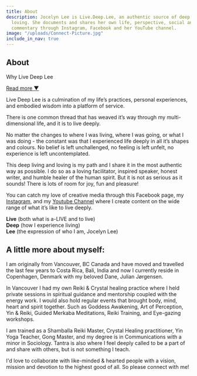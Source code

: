 ```yaml
---
title: About
description: Jocelyn Lee is Live.Deep.Lee, an authentic source of deep living and
  loving. She documents and shares her own life, perspective, social and spiritual
  commentary through Instagram, Facebook and her YouTube channel.
image: "/uploads/Connect-Picture.jpg"
include_in_nav: true
---
```


<section class="hero" style="background-image: url({% include relative-src.html src=page.image %})">
<div class="inner-hero text-container">
<div class="hero-text-container">
<h1 class="editable">About</h1>
<p class="subtext editable">Why Live Deep Lee</p>
</div>
</div>
<div class="read-on"><a href="#more">Read more <span class="arrow">▼</span></a></div>
</section>

<section class="pad" id="more">
<div class="text-container">

<p>Live Deep Lee is a culmination of my life’s practices, personal experiences, and embodied wisdom into a platform of service.</p>

<p>There is one common thread that has weaved it’s way through my multi-dimensional life, and it is to live deeply.</p>

<p>No matter the changes to where I was living, where I was going, or what I was doing - the constant was that I experienced life deeply in all it’s shapes and colours. No belief is left unchallenged, no feeling is left unfelt, no experience is left uncontemplated.</p>

<p>This deep living and loving is my path and I share it in the most authentic way as possible. I do so as a loving facilitator, inspired speaker, honest writer, and humble healer of the human spirit. But it is not as serious as it sounds! There is lots of room for joy, fun and pleasure!</p>

<p>You can catch my love of creative media through this Facebook page, my <a href="http://instagram.com/live.deep.lee" target="_new">Instagram</a>, and my <a href="https://www.youtube.com/c/LiveDeepLee" target="new">Youtube Channel</a> where I create content on the wide range of what it’s like to live deeply.</p>

<p><strong>Live</strong> (both what is a-LIVE and to live)<br />
<strong>Deep</strong> (how I experience living)<br />
<strong>Lee</strong> (the expression of who I am, Jocelyn Lee)<br /></p>

<h2>A little more about myself:</h2>

<p>I am originally from Vancouver, BC Canada and have moved and travelled the last few years to Costa Rica, Bali, India and now I currently reside in Copenhagen, Denmark with my beloved Dane, Julian Jørgensen.</p>

<p>In Vancouver I had my own Reiki & Crystal healing practice where I held private sessions in spiritual guidance and mentorship coupled with the energy work. I would also hold regular events that brought body, mind, heart and spirit together. Such as Goddess Awakening, Art of Perception, Yin & Reiki, Guided Merkaba Meditations, Reiki Training, and Eye-gazing workshops.</p>

<p>I am trained as a Shamballa Reiki Master, Crystal Healing practitioner, Yin Yoga Teacher, Gong Master, and my degree is in Communications with a minor in Sociology. Tantra is also where I feel deeply called to be a part of and share with others, but is not something I teach.</p>

<p>I'd love to collaborate with like-minded & hearted people with a vision, mission and devotion to the highest good of all. So please connect with me!</p>
</div>
</section>
